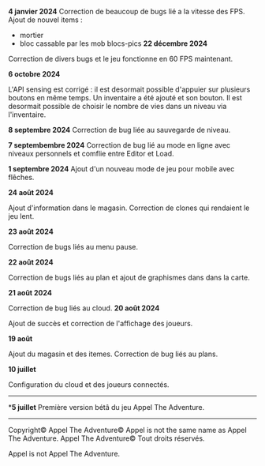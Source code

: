 **4 janvier 2024**
Correction de beaucoup de bugs lié a la vitesse des FPS.
Ajout de nouvel items :
- mortier
- bloc cassable par les mob blocs-pics
**22 décembre 2024**

Correction de divers bugs et le jeu fonctionne en 60 FPS maintenant.

**6 octobre 2024**

L'API sensing est corrigé : il est desormait possible d'appuier sur plusieurs boutons en même temps. Un inventaire a été ajouté et son bouton. Il est desormait possible de choisir le nombre de vies dans un niveau via l'inventaire.

**8 septembre 2024**
Correction de bug liée au sauvegarde de niveau.

**7 septembembre 2024**
Correction de bug lié au mode en ligne avec niveaux personnels et comflie entre Editor et Load.

**1 septembre 2024**
Ajout d'un nouveau mode de jeu pour mobile avec flêches.

**24 août 2024**

Ajout d'information dans le magasin. Correction de clones qui rendaient le jeu lent.

**23 août 2024**

Correction de bugs liés au menu pause.

**22 août 2024** 

Correction de bugs liés au plan et ajout de graphismes dans dans la carte.

**21 août 2024**

Correction de bug liés au cloud.
**20 août 2024**

Ajout de succès et correction de l'affichage des joueurs.

**19 août**

Ajout du magasin et des itemes. Correction de bug liés au plans.

**10 juillet**

Configuration du cloud et des joueurs connectés.
___
***5 juillet**
Première version bétâ du jeu Appel The Adventure.
___
Copyright© Appel The Adventure© Appel is not the same name as Appel The Adventure. Appel The Adventure©
Tout droits réservés.

Appel is not Appel The Adventure.
